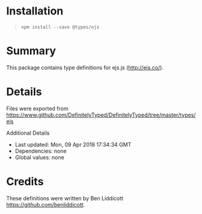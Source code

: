 # Installation
> `npm install --save @types/ejs`

# Summary
This package contains type definitions for ejs.js (http://ejs.co/).

# Details
Files were exported from https://www.github.com/DefinitelyTyped/DefinitelyTyped/tree/master/types/ejs

Additional Details
 * Last updated: Mon, 09 Apr 2018 17:34:34 GMT
 * Dependencies: none
 * Global values: none

# Credits
These definitions were written by Ben Liddicott <https://github.com/benliddicott>.
